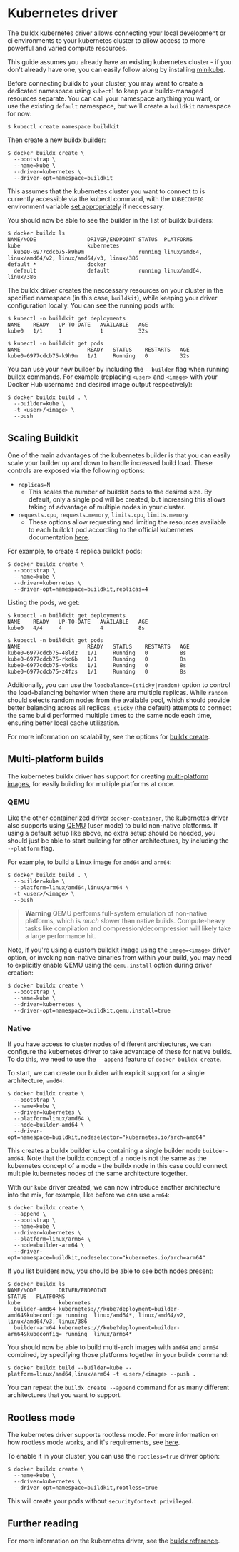 # Kubernetes driver

The buildx kubernetes driver allows connecting your local development or ci
environments to your kubernetes cluster to allow access to more powerful
and varied compute resources.

This guide assumes you already have an existing kubernetes cluster - if you don't already
have one, you can easily follow along by installing
[minikube](https://minikube.sigs.k8s.io/docs/).

Before connecting buildx to your cluster, you may want to create a dedicated
namespace using `kubectl` to keep your buildx-managed resources separate. You
can call your namespace anything you want, or use the existing `default`
namespace, but we'll create a `buildkit` namespace for now:

```console
$ kubectl create namespace buildkit
```

Then create a new buildx builder:

```console
$ docker buildx create \
  --bootstrap \
  --name=kube \
  --driver=kubernetes \
  --driver-opt=namespace=buildkit
```

This assumes that the kubernetes cluster you want to connect to is currently
accessible via the kubectl command, with the `KUBECONFIG` environment variable
[set appropriately](https://kubernetes.io/docs/tasks/access-application-cluster/configure-access-multiple-clusters/#set-the-kubeconfig-environment-variable)
if neccessary.

You should now be able to see the builder in the list of buildx builders:

```console
$ docker buildx ls
NAME/NODE                DRIVER/ENDPOINT STATUS  PLATFORMS
kube                     kubernetes              
  kube0-6977cdcb75-k9h9m                 running linux/amd64, linux/amd64/v2, linux/amd64/v3, linux/386
default *                docker
  default                default         running linux/amd64, linux/386
```

The buildx driver creates the neccessary resources on your cluster in the
specified namespace (in this case, `buildkit`), while keeping your
driver configuration locally. You can see the running pods with:

```console
$ kubectl -n buildkit get deployments
NAME    READY   UP-TO-DATE   AVAILABLE   AGE
kube0   1/1     1            1           32s

$ kubectl -n buildkit get pods
NAME                     READY   STATUS    RESTARTS   AGE
kube0-6977cdcb75-k9h9m   1/1     Running   0          32s
```

You can use your new builder by including the `--builder` flag when running
buildx commands. For example (replacing `<user>` and `<image>` with your Docker
Hub username and desired image output respectively):

```console
$ docker buildx build . \
  --builder=kube \
  -t <user>/<image> \
  --push
```

## Scaling Buildkit

One of the main advantages of the kubernetes builder is that you can easily
scale your builder up and down to handle increased build load. These controls
are exposed via the following options:

- `replicas=N`
  - This scales the number of buildkit pods to the desired size. By default,
    only a single pod will be created, but increasing this allows taking of
    advantage of multiple nodes in your cluster.
- `requests.cpu`, `requests.memory`, `limits.cpu`, `limits.memory`
  - These options allow requesting and limiting the resources available to each
    buildkit pod according to the official kubernetes documentation
    [here](https://kubernetes.io/docs/concepts/configuration/manage-resources-containers/).
    
For example, to create 4 replica buildkit pods:

```console
$ docker buildx create \
  --bootstrap \
  --name=kube \
  --driver=kubernetes \
  --driver-opt=namespace=buildkit,replicas=4
```

Listing the pods, we get:

```console
$ kubectl -n buildkit get deployments
NAME    READY   UP-TO-DATE   AVAILABLE   AGE
kube0   4/4     4            4           8s

$ kubectl -n buildkit get pods
NAME                     READY   STATUS    RESTARTS   AGE
kube0-6977cdcb75-48ld2   1/1     Running   0          8s
kube0-6977cdcb75-rkc6b   1/1     Running   0          8s
kube0-6977cdcb75-vb4ks   1/1     Running   0          8s
kube0-6977cdcb75-z4fzs   1/1     Running   0          8s
```
    
Additionally, you can use the `loadbalance=(sticky|random)` option to control
the load-balancing behavior when there are multiple replicas. While `random`
should selects random nodes from the available pool, which should provide
better balancing across all replicas, `sticky` (the default) attempts to
connect the same build performed multiple times to the same node each time,
ensuring better local cache utilization.

For more information on scalability, see the options for [buildx create](https://docs.docker.com/engine/reference/commandline/buildx_create/#driver-opt).

## Multi-platform builds

The kubernetes buildx driver has support for creating [multi-platform images](https://docs.docker.com/build/buildx/multiplatform-images/),
for easily building for multiple platforms at once.

### QEMU

Like the other containerized driver `docker-container`, the kubernetes driver
also supports using [QEMU](https://www.qemu.org/) (user mode) to build
non-native platforms. If using a default setup like above, no extra setup
should be needed, you should just be able to start building for other
architectures, by including the `--platform` flag.

For example, to build a Linux image for `amd64` and `arm64`:

```console
$ docker buildx build . \
  --builder=kube \
  --platform=linux/amd64,linux/arm64 \
  -t <user>/<image> \
  --push
```

> **Warning**
> QEMU performs full-system emulation of non-native platforms, which is *much*
> slower than native builds. Compute-heavy tasks like compilation and
> compression/decompression will likely take a large performance hit.

Note, if you're using a custom buildkit image using the `image=<image>` driver
option, or invoking non-native binaries from within your build, you may need to
explicitly enable QEMU using the `qemu.install` option during driver creation:

```console
$ docker buildx create \
  --bootstrap \
  --name=kube \
  --driver=kubernetes \
  --driver-opt=namespace=buildkit,qemu.install=true
```

### Native

If you have access to cluster nodes of different architectures, we can
configure the kubernetes driver to take advantage of these for native builds.
To do this, we need to use the `--append` feature of `docker buildx create`.

To start, we can create our builder with explicit support for a single
architecture, `amd64`:

```console
$ docker buildx create \
  --bootstrap \
  --name=kube \
  --driver=kubernetes \
  --platform=linux/amd64 \
  --node=builder-amd64 \
  --driver-opt=namespace=buildkit,nodeselector="kubernetes.io/arch=amd64"
```

This creates a buildx builder `kube` containing a single builder node `builder-amd64`.
Note that the buildx concept of a node is not the same as the kubernetes
concept of a node - the buildx node in this case could connect multiple
kubernetes nodes of the same architecture together.

With our `kube` driver created, we can now introduce another architecture into
the mix, for example, like before we can use `arm64`:

```console
$ docker buildx create \
  --append \
  --bootstrap \
  --name=kube \
  --driver=kubernetes \
  --platform=linux/arm64 \
  --node=builder-arm64 \
  --driver-opt=namespace=buildkit,nodeselector="kubernetes.io/arch=arm64"
```

If you list builders now, you should be able to see both nodes present:

```console
$ docker buildx ls
NAME/NODE       DRIVER/ENDPOINT                                         STATUS   PLATFORMS
kube            kubernetes                                                       
  builder-amd64 kubernetes:///kube?deployment=builder-amd64&kubeconfig= running  linux/amd64*, linux/amd64/v2, linux/amd64/v3, linux/386
  builder-arm64 kubernetes:///kube?deployment=builder-arm64&kubeconfig= running  linux/arm64*
```

You should now be able to build multi-arch images with `amd64` and `arm64`
combined, by specifying those platforms together in your buildx command:

```console
$ docker buildx build --builder=kube --platform=linux/amd64,linux/arm64 -t <user>/<image> --push .
```

You can repeat the `buildx create --append` command for as many different
architectures that you want to support.

## Rootless mode

The kubernetes driver supports rootless mode. For more information on how
rootless mode works, and it's requirements, see [here](https://github.com/moby/buildkit/blob/master/docs/rootless.md).

To enable it in your cluster, you can use the `rootless=true` driver option:

```console
$ docker buildx create \
  --name=kube \
  --driver=kubernetes \
  --driver-opt=namespace=buildkit,rootless=true
```

This will create your pods without `securityContext.privileged`.

## Further reading

For more information on the kubernetes driver, see the [buildx reference](https://docs.docker.com/engine/reference/commandline/buildx_create/#driver).

<!--- FIXME: for 0.9, make reference link relative --->
